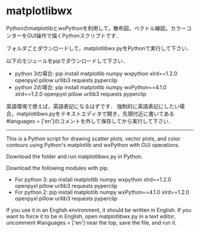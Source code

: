 # matplotlibwx
PythonのmatplotlibとwxPythonを利用して，散布図，ベクトル線図，カラーコンターをGUI操作で描くPythonスクリプトです．

フォルダごとダウンロードして，matplotlibwx.pyをPythonで実行して下さい．

以下のモジュールをpipでダウンロードして下さい．
- python 3の場合: pip install matplotlib numpy wxpython xlrd==1.2.0 openpyxl pillow urllib3 requests pyperclip
- python 2の場合: pip install matplotlib numpy wxPython==4.1.0 xlrd==1.2.0 openpyxl pillow urllib3 requests pyperclip

英語環境で使えば，英語表記になるはずです．
強制的に英語表記にしたい場合，matplotlibwx.pyをテキストエディタで開き，先頭付近に書いてある#languages = ['en']のコメントを外して保存してから実行して下さい．

---

This is a Python script for drawing scatter plots, vector plots, and color contours using Python's matplotlib and wxPython with GUI operations.

Download the folder and run matplotlibwx.py in Python.

Download the following modules with pip.
- For python 3: pip install matplotlib numpy wxpython xlrd==1.2.0 openpyxl pillow urllib3 requests pyperclip
- For python 2: pip install matplotlib numpy wxPython==4.1.0 xlrd==1.2.0 openpyxl pillow urllib3 requests pyperclip

If you use it in an English environment, it should be written in English.
If you want to force it to be in English, open matplotlibwx.py in a text editor, uncomment #languages = ['en'] near the top, save the file, and run it.
